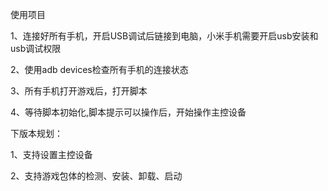使用项目

1、连接好所有手机，开启USB调试后链接到电脑，小米手机需要开启usb安装和usb调试权限

2、使用adb devices检查所有手机的连接状态

3、所有手机打开游戏后，打开脚本

4、等待脚本初始化,脚本提示可以操作后，开始操作主控设备


下版本规划：

1、支持设置主控设备

2、支持游戏包体的检测、安装、卸载、启动


